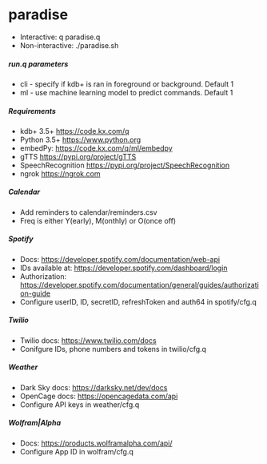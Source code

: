 # paradise
* Interactive:		q paradise.q
* Non-interactive:	./paradise.sh

##### run.q parameters
* cli - specify if kdb+ is ran in foreground or background. Default 1
* ml - use machine learning model to predict commands. Default 1

##### Requirements
* kdb+ 3.5+ https://code.kx.com/q
* Python 3.5+ https://www.python.org
* embedPy: https://code.kx.com/q/ml/embedpy
* gTTS https://pypi.org/project/gTTS
* SpeechRecognition https://pypi.org/project/SpeechRecognition
* ngrok https://ngrok.com 
##### Calendar
* Add reminders to calendar/reminders.csv
* Freq is either Y(early),  M(onthly) or O(once off)
##### Spotify
* Docs: https://developer.spotify.com/documentation/web-api
* IDs available at: https://developer.spotify.com/dashboard/login
* Authorization: https://developer.spotify.com/documentation/general/guides/authorization-guide
* Configure userID, ID, secretID, refreshToken and auth64 in spotify/cfg.q
##### Twilio
* Twilio docs: https://www.twilio.com/docs
* Conifgure IDs, phone numbers and tokens in twilio/cfg.q
##### Weather
* Dark Sky docs: https://darksky.net/dev/docs
* OpenCage docs: https://opencagedata.com/api
* Configure API keys in weather/cfg.q
##### Wolfram|Alpha
* Docs: https://products.wolframalpha.com/api/
* Configure App ID in wolfram/cfg.q
